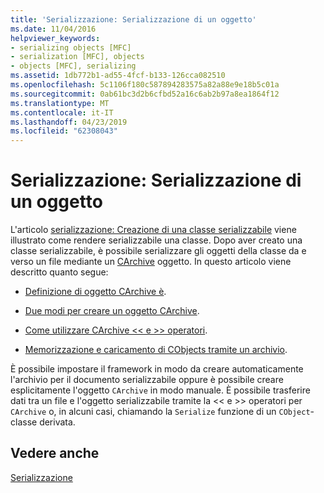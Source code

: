 ```yaml
---
title: 'Serializzazione: Serializzazione di un oggetto'
ms.date: 11/04/2016
helpviewer_keywords:
- serializing objects [MFC]
- serialization [MFC], objects
- objects [MFC], serializing
ms.assetid: 1db772b1-ad55-4fcf-b133-126cca082510
ms.openlocfilehash: 5c1106f180c587894283575a82a88e9e18b5c01a
ms.sourcegitcommit: 0ab61bc3d2b6cfbd52a16c6ab2b97a8ea1864f12
ms.translationtype: MT
ms.contentlocale: it-IT
ms.lasthandoff: 04/23/2019
ms.locfileid: "62308043"
---
```

# <a name="serialization-serializing-an-object"></a>Serializzazione: Serializzazione di un oggetto

L'articolo [serializzazione: Creazione di una classe serializzabile](../mfc/serialization-making-a-serializable-class.md) viene illustrato come rendere serializzabile una classe. Dopo aver creato una classe serializzabile, è possibile serializzare gli oggetti della classe da e verso un file mediante un [CArchive](../mfc/reference/carchive-class.md) oggetto. In questo articolo viene descritto quanto segue:

- [Definizione di oggetto CArchive è](../mfc/what-is-a-carchive-object.md).

- [Due modi per creare un oggetto CArchive](../mfc/two-ways-to-create-a-carchive-object.md).

- [Come utilizzare CArchive <\< e >> operatori](../mfc/using-the-carchive-output-and-input-operators.md).

- [Memorizzazione e caricamento di CObjects tramite un archivio](../mfc/storing-and-loading-cobjects-via-an-archive.md).

È possibile impostare il framework in modo da creare automaticamente l'archivio per il documento serializzabile oppure è possibile creare esplicitamente l'oggetto `CArchive` in modo manuale. È possibile trasferire dati tra un file e l'oggetto serializzabile tramite la <\< e >> operatori per `CArchive` o, in alcuni casi, chiamando la `Serialize` funzione di un `CObject`-classe derivata.

## <a name="see-also"></a>Vedere anche

[Serializzazione](../mfc/serialization-in-mfc.md)
